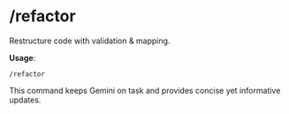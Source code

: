 
# /refactor

Restructure code with validation & mapping.

**Usage**:
```
/refactor
```

This command keeps Gemini on task and provides concise yet informative updates.
